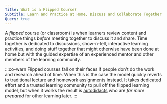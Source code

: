 ```yaml
---
Title: What is a Flipped Course?
Subtitle: Learn and Practice at Home, Discuss and Collaborate Together
Query: true
---
```


A *flipped* course (or classroom) is when learners review content and practice things *before* meeting together to discuss it and share. Time together is dedicated to discussions, show-n-tell, interactive learning activities, and doing stuff together that might otherwise have been done at home but with the guided expertise of an experienced mentor and other members of the learning community.

:::co-warn
Flipped courses fall on their faces if people don't do the work and research ahead of time. When this is the case the model quickly reverts to traditional lecture and homework assignments instead. It takes dedicated effort and a trusted learning community to pull off the flipped learning model, but when it works the result is [autodidacts](/what/autodidact/) who are *far more prepared* for other learning later.
:::
